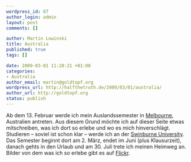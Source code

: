 ```yaml
--- 
wordpress_id: 87
author_login: admin
layout: post
comments: []

author: Martin Lowinski
title: Australia
published: true
tags: []

date: 2009-03-01 11:28:21 +01:00
categories: 
- Australia
author_email: martin@goldtopf.org
wordpress_url: http://halfthetruth.de/2009/03/01/australia/
author_url: http://goldtopf.org
status: publish
---
```

Ab dem 13. Februar werde ich mein Auslandssemester in <a href="http://maps.google.de/maps?f=q&amp;source=s_q&amp;hl=de&amp;geocode=&amp;q=Melbourne&amp;sll=51.151786,10.415039&amp;sspn=20.641509,56.865234&amp;ie=UTF8&amp;z=14&amp;iwloc=addr">Melbourne</a>,  Australien antreten. Aus diesem Grund m&ouml;chte ich auf dieser Seite etwas  mitschreiben, was ich dort so erlebe und wo es mich hinverschl&auml;gt.  Studieren &ndash; soviel ist schon klar &ndash; werde ich an der <a href="http://www.swinburne.edu.au/">Swinburne University</a>.  Das Semester beginnt dort am 2. M&auml;rz, endet im Juni (plus Klausurzeit),  danach gehts in den Urlaub und am 30. Juli trete ich meinen Heimweg an.  Bilder von dem was ich so erlebe gibt es auf <a href="http://flickr.com/photos/c0b0lt">Flickr</a>.
